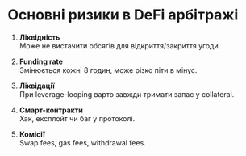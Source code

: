 # Основні ризики в DeFi арбітражі

1. **Ліквідність**  
   Може не вистачити обсягів для відкриття/закриття угоди.

2. **Funding rate**  
   Змінюється кожні 8 годин, може різко піти в мінус.

3. **Ліквідації**  
   При leverage-looping варто завжди тримати запас у collateral.

4. **Смарт-контракти**  
   Хак, експлойт чи баг у протоколі.

5. **Комісії**  
   Swap fees, gas fees, withdrawal fees.
